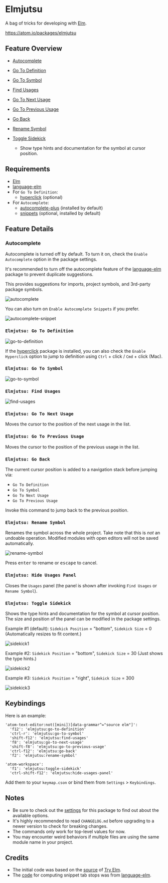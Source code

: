 # Elmjutsu

A bag of tricks for developing with [Elm](http://elm-lang.org).

https://atom.io/packages/elmjutsu

## Feature Overview

* [Autocomplete](#autocomplete)

* [Go To Definition](#elmjutsu-go-to-definition)

* [Go To Symbol](#elmjutsu-go-to-symbol)

* [Find Usages](#elmjutsu-find-usages)

* [Go To Next Usage](#elmjutsu-go-to-next-usage)

* [Go To Previous Usage](#elmjutsu-go-to-previous-usage)

* [Go Back](#elmjutsu-go-back)

* [Rename Symbol](#elmjutsu-rename-symbol)

* [Toggle Sidekick](#elmjutsu-toggle-sidekick)
  * Show type hints and documentation for the symbol at cursor position.

## Requirements

* [Elm](http://elm-lang.org/install)
* [language-elm](https://atom.io/packages/language-elm)
* For `Go To Definition`:
  * [hyperclick](https://atom.io/packages/hyperclick) (optional)
* For `Autocomplete`:
  * [autocomplete-plus](https://atom.io/packages/autocomplete-plus) (installed by default)
  * [snippets](https://atom.io/packages/snippets) (optional, installed by default)

## Feature Details

### Autocomplete

Autocomplete is turned off by default.  To turn it on, check the `Enable Autocomplete` option in the package settings.

It's recommended to turn off the autocomplete feature of the [language-elm](https://atom.io/packages/language-elm) package to prevent duplicate suggestions.

This provides suggestions for imports, project symbols, and 3rd-party package symbols.

![autocomplete](https://github.com/halohalospecial/atom-elmjutsu/blob/master/images/autocomplete.gif?raw=true)

You can also turn on `Enable Autocomplete Snippets` if you prefer.

![autocomplete-snippet](https://github.com/halohalospecial/atom-elmjutsu/blob/master/images/autocomplete-snippet.gif?raw=true)

### `Elmjutsu: Go To Definition`

![go-to-definition](https://github.com/halohalospecial/atom-elmjutsu/blob/master/images/go-to-definition.gif?raw=true)

If the [hyperclick](https://atom.io/packages/hyperclick) package is installed, you can also check the `Enable Hyperclick` option to jump to definition using `Ctrl` + click / `Cmd` + click (Mac).

### `Elmjutsu: Go To Symbol`

![go-to-symbol](https://github.com/halohalospecial/atom-elmjutsu/blob/master/images/go-to-symbol.gif?raw=true)

### `Elmjutsu: Find Usages`

![find-usages](https://github.com/halohalospecial/atom-elmjutsu/blob/master/images/find-usages.gif?raw=true)

### `Elmjutsu: Go To Next Usage`

Moves the cursor to the position of the next usage in the list.

### `Elmjutsu: Go To Previous Usage`

Moves the cursor to the position of the previous usage in the list.

### `Elmjutsu: Go Back`

The current cursor position is added to a navigation stack before jumping via:
  - `Go To Definition`
  - `Go To Symbol`
  - `Go To Next Usage`
  - `Go To Previous Usage`

Invoke this command to jump back to the previous position.

### `Elmjutsu: Rename Symbol`

Renames the symbol across the whole project.  Take note that this is *not* an undoable operation.  Modified modules with open editors will not be saved automatically.

![rename-symbol](https://github.com/halohalospecial/atom-elmjutsu/blob/master/images/rename-symbol.gif?raw=true)

Press <kbd>enter</kbd> to rename or <kbd>escape</kbd> to cancel.

### `Elmjutsu: Hide Usages Panel`

Closes the `Usages` panel (the panel is shown after invoking `Find Usages` or `Rename Symbol`).

### `Elmjutsu: Toggle Sidekick`
Shows the type hints and documentation for the symbol at cursor position.  The size and position of the panel can be modified in the package settings.

Example #1 (default): `Sidekick Position` = "bottom", `Sidekick Size` = 0 (Automatically resizes to fit content.)

![sidekick1](https://github.com/halohalospecial/atom-elmjutsu/blob/master/images/sidekick1.gif?raw=true)

Example #2: `Sidekick Position` = "bottom", `Sidekick Size` = 30 (Just shows the type hints.)

![sidekick2](https://github.com/halohalospecial/atom-elmjutsu/blob/master/images/sidekick2.gif?raw=true)

Example #3: `Sidekick Position` = "right", `Sidekick Size` = 300

![sidekick3](https://github.com/halohalospecial/atom-elmjutsu/blob/master/images/sidekick3.gif?raw=true)

## Keybindings

Here is an example:
```
'atom-text-editor:not([mini])[data-grammar^="source elm"]':
  'f12': 'elmjutsu:go-to-definition'
  'ctrl-r': 'elmjutsu:go-to-symbol'
  'shift-f12': 'elmjutsu:find-usages'
  'f8': 'elmjutsu:go-to-next-usage'
  'shift-f8': 'elmjutsu:go-to-previous-usage'
  'ctrl-f12': 'elmjutsu:go-back'
  'f2': 'elmjutsu:rename-symbol'

'atom-workspace':
  'f1': 'elmjutsu:toggle-sidekick'
  'ctrl-shift-f12': 'elmjutsu:hide-usages-panel'
```

Add them to your `keymap.cson` or bind them from `Settings` > `Keybindings`.

## Notes

* Be sure to check out the [settings](http://flight-manual.atom.io/using-atom/sections/atom-packages/#package-settings) for this package to find out about the available options.
* It's highly recommended to read `CHANGELOG.md` before upgrading to a newer version to check for breaking changes.
* The commands only work for top-level values for now.
* You may encounter weird behaviors if multiple files are using the same module name in your project.

## Credits

* The initial code was based on the [source](https://github.com/elm-lang/elm-lang.org) of [Try Elm](http://elm-lang.org/try).
* The [code](https://github.com/edubkendo/atom-elm) for computing snippet tab stops was from [language-elm](https://atom.io/packages/language-elm).
